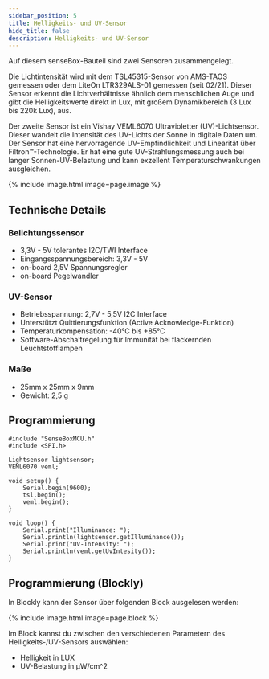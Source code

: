 ```yaml
---
sidebar_position: 5
title: Helligkeits- und UV-Sensor
hide_title: false
description: Helligkeits- und UV-Sensor
---
```

Auf diesem senseBox-Bauteil sind zwei Sensoren zusammengelegt.

Die Lichtintensität wird mit dem TSL45315-Sensor von AMS-TAOS gemessen oder dem LiteOn LTR329ALS-01 gemessen (seit 02/21). Dieser Sensor erkennt die Lichtverhältnisse ähnlich dem menschlichen Auge und gibt die Helligkeitswerte direkt in Lux, mit großem Dynamikbereich (3 Lux bis 220k Lux), aus.

Der zweite Sensor ist ein Vishay VEML6070 Ultravioletter (UV)-Lichtsensor. Dieser wandelt die Intensität des UV-Lichts der Sonne in digitale Daten um. Der Sensor hat eine hervorragende UV-Empfindlichkeit und Linearität über Filtron™-Technologie. Er hat eine gute UV-Strahlungsmessung auch bei langer Sonnen-UV-Belastung und kann exzellent Temperaturschwankungen ausgleichen.

{% include image.html image=page.image %}

## Technische Details

### Belichtungssensor

* 3,3V - 5V tolerantes I2C/TWI Interface
* Eingangsspannungsbereich: 3,3V - 5V
* on-board 2,5V Spannungsregler
* on-board Pegelwandler

### UV-Sensor

* Betriebsspannung: 2,7V - 5,5V I2C Interface
* Unterstützt Quittierungsfunktion (Active Acknowledge-Funktion)
* Temperaturkompensation: -40°C bis +85°C
* Software-Abschaltregelung für Immunität bei flackernden Leuchtstofflampen

### Maße

* 25mm x 25mm x 9mm
* Gewicht: 2,5 g

## Programmierung

```arduino
#include "SenseBoxMCU.h"
#include <SPI.h>

Lightsensor lightsensor;
VEML6070 veml;

void setup() {
    Serial.begin(9600);
    tsl.begin();
    veml.begin();
}

void loop() {
    Serial.print("Illuminance: ");
    Serial.println(lightsensor.getIlluminance());
    Serial.print("UV-Intensity: ");
    Serial.println(veml.getUvIntesity());
}
```

## Programmierung (Blockly)

In Blockly kann der Sensor über folgenden Block ausgelesen werden:

{% include image.html image=page.block %}

Im Block kannst du zwischen den verschiedenen Parametern des Helligkeits-/UV-Sensors auswählen:

* Helligkeit in LUX
* UV-Belastung in µW/cm^2